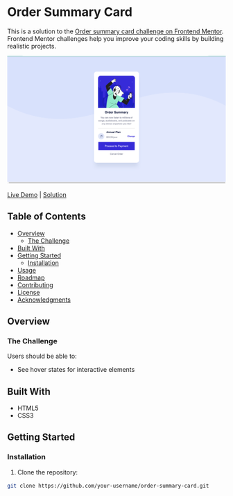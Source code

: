 # Order Summary Card

This is a solution to the [Order summary card challenge on Frontend Mentor](https://www.frontendmentor.io/challenges/order-summary-component-QlPmajDUj). Frontend Mentor challenges help you improve your coding skills by building realistic projects.

![Screenshot of Order Summary Card](/images/order-summary.png)

[Live Demo](order-summary-r9877gvmm-bluetechdev.vercel.app) | [Solution](https://github.com/BlueTechDev/order-summary)

## Table of Contents

- [Overview](#overview)
  - [The Challenge](#the-challenge)
- [Built With](#built-with)
- [Getting Started](#getting-started)
  - [Installation](#installation)
- [Usage](#usage)
- [Roadmap](#roadmap)
- [Contributing](#contributing)
- [License](#license)
- [Acknowledgments](#acknowledgments)

## Overview

### The Challenge

Users should be able to:

- See hover states for interactive elements

## Built With

- HTML5
- CSS3

## Getting Started

### Installation

1. Clone the repository:

```bash
git clone https://github.com/your-username/order-summary-card.git
